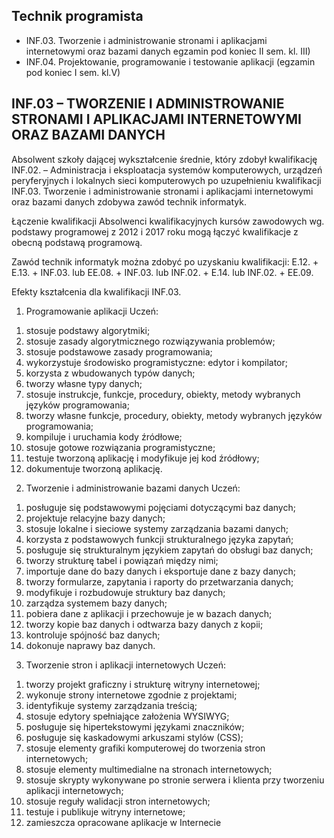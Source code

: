 ## Technik programista

- INF.03. Tworzenie i administrowanie stronami i aplikacjami internetowymi oraz bazami danych egzamin pod koniec II sem. kl. III)
- INF.04. Projektowanie, programowanie i testowanie aplikacji (egzamin pod koniec I sem. kl.V)

## INF.03 – TWORZENIE I ADMINISTROWANIE STRONAMI I APLIKACJAMI INTERNETOWYMI ORAZ BAZAMI DANYCH
Absolwent szkoły dającej wykształcenie średnie, który zdobył kwalifikację INF.02. – Administracja i eksploatacja systemów komputerowych, urządzeń peryferyjnych i lokalnych sieci komputerowych po uzupełnieniu kwalifikacji   
INF.03. Tworzenie i administrowanie stronami i aplikacjami internetowymi oraz bazami danych zdobywa zawód technik  informatyk.

Łączenie kwalifikacji
Absolwenci kwalifikacyjnych kursów zawodowych wg. podstawy programowej z 2012 i 2017 roku mogą łączyć kwalifikacje z obecną podstawą programową.

Zawód technik informatyk można zdobyć po uzyskaniu kwalifikacji:
E.12. + E.13. + INF.03.  lub  EE.08. + INF.03.  lub  INF.02. + E.14.  lub  INF.02. + EE.09.

Efekty kształcenia dla kwalifikacji INF.03.
1. Programowanie aplikacji
Uczeń:
1) stosuje podstawy algorytmiki;
2) stosuje zasady algorytmicznego rozwiązywania problemów;
3) stosuje podstawowe zasady programowania;
4) wykorzystuje środowisko programistyczne: edytor i kompilator;
5) korzysta z wbudowanych typów danych;
6) tworzy własne typy danych;
7) stosuje instrukcje, funkcje, procedury, obiekty, metody wybranych języków programowania;
8) tworzy własne funkcje, procedury, obiekty, metody wybranych języków programowania;
9) kompiluje i uruchamia kody źródłowe;
10) stosuje gotowe rozwiązania programistyczne;
11) testuje tworzoną aplikację i modyfikuje jej kod źródłowy;
12) dokumentuje tworzoną aplikację.
2. Tworzenie i administrowanie bazami danych
Uczeń:
1) posługuje się podstawowymi pojęciami dotyczącymi baz danych;
2) projektuje relacyjne bazy danych;
3) stosuje lokalne i sieciowe systemy zarządzania bazami danych;
4) korzysta z podstawowych funkcji strukturalnego języka zapytań;
5) posługuje się strukturalnym językiem zapytań do obsługi baz danych;
6) tworzy strukturę tabel i powiązań między nimi;
7) importuje dane do bazy danych i eksportuje dane z bazy danych;
8) tworzy formularze, zapytania i raporty do przetwarzania danych;
9) modyfikuje i rozbudowuje struktury baz danych;
10) zarządza systemem bazy danych;
11) pobiera dane z aplikacji i przechowuje je w bazach danych;
12) tworzy kopie baz danych i odtwarza bazy danych z kopii;
13) kontroluje spójność baz danych;
14) dokonuje naprawy baz danych.
3. Tworzenie stron i aplikacji internetowych
Uczeń:
1) tworzy projekt graficzny i strukturę witryny internetowej;
2) wykonuje strony internetowe zgodnie z projektami;
3) identyfikuje systemy zarządzania treścią;
4) stosuje edytory spełniające założenia WYSIWYG;
5) posługuje się hipertekstowymi językami znaczników;
6) posługuje się kaskadowymi arkuszami stylów (CSS);
7) stosuje elementy grafiki komputerowej do tworzenia stron internetowych;
8) stosuje elementy multimedialne na stronach internetowych;
9) stosuje skrypty wykonywane po stronie serwera i klienta przy tworzeniu aplikacji
internetowych;
10) stosuje reguły walidacji stron internetowych;
11) testuje i publikuje witryny internetowe;
12) zamieszcza opracowane aplikacje w Internecie
